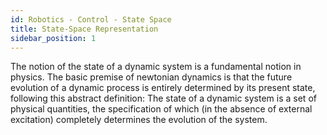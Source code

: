 ```yaml
---
id: Robotics - Control - State Space
title: State-Space Representation
sidebar_position: 1
---
```


The notion of the state of a dynamic system is a fundamental notion in physics. The basic premise of newtonian dynamics is that the future evolution of a dynamic process is entirely determined by its present state, following this abstract definition:
    The state of a dynamic system is a set of physical quantities, the specification of which (in the absence of external excitation) completely determines the evolution of the system.

